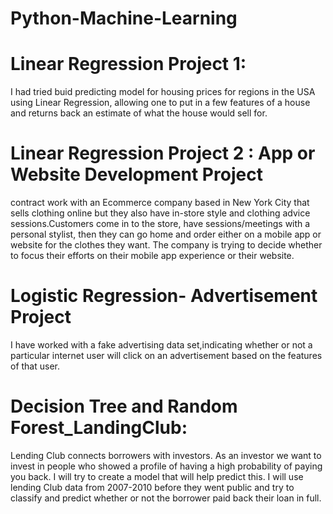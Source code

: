 # Python-Machine-Learning

# Linear Regression Project 1: 

I had tried buid predicting model for housing prices for regions in the USA using Linear Regression, allowing one to put in a few features of a house and returns back an estimate of what the house would sell for.

# Linear Regression Project 2 : App or Website Development Project

contract work with an Ecommerce company based in New York City that sells clothing online but they also have in-store style and clothing advice sessions.Customers come in to the store, have sessions/meetings with a personal stylist, then they can go home and order either on a mobile app or website for the clothes they want. The company is trying to decide whether to focus their efforts on their mobile app experience or their website.

# Logistic Regression- Advertisement Project

I have worked with a fake advertising data set,indicating whether or not a particular internet user will click on an advertisement based on the features of that user.


# Decision Tree and Random Forest_LandingClub:

Lending Club connects borrowers with investors. As an investor we want to invest in people who showed a profile of having a high probability of paying you back. I will try to create a model that will help predict this. I will use lending Club data from 2007-2010 before they went public and try to classify and predict whether or not the borrower paid back their loan in full.

